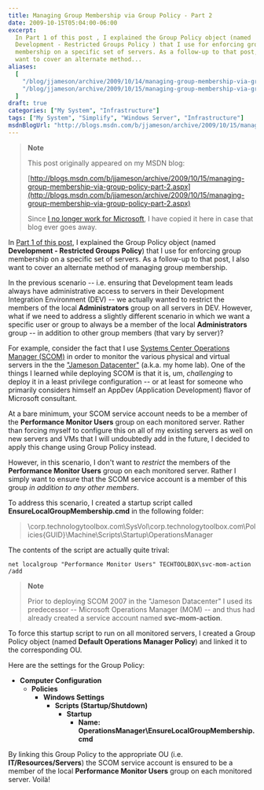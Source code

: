 ```yaml
---
title: Managing Group Membership via Group Policy - Part 2
date: 2009-10-15T05:04:00-06:00
excerpt:
  In Part 1 of this post , I explained the Group Policy object (named
  Development - Restricted Groups Policy ) that I use for enforcing group
  membership on a specific set of servers. As a follow-up to that post, I also
  want to cover an alternate method...
aliases:
  [
    "/blog/jjameson/archive/2009/10/14/managing-group-membership-via-group-policy-part-2.aspx",
    "/blog/jjameson/archive/2009/10/15/managing-group-membership-via-group-policy-part-2.aspx",
  ]
draft: true
categories: ["My System", "Infrastructure"]
tags: ["My System", "Simplify", "Windows Server", "Infrastructure"]
msdnBlogUrl: "http://blogs.msdn.com/b/jjameson/archive/2009/10/15/managing-group-membership-via-group-policy-part-2.aspx"
---
```


> **Note**
>
> This post originally appeared on my MSDN blog:
>
> [http://blogs.msdn.com/b/jjameson/archive/2009/10/15/managing-group-membership-via-group-policy-part-2.aspx](http://blogs.msdn.com/b/jjameson/archive/2009/10/15/managing-group-membership-via-group-policy-part-2.aspx)
>
> Since
> [I no longer work for Microsoft](/blog/jjameson/2011/09/02/last-day-with-microsoft),
> I have copied it here in case that blog ever goes away.

In
[Part 1 of this post](/blog/jjameson/2009/10/15/managing-group-membership-via-group-policy-part-1),
I explained the Group Policy object (named **Development - Restricted Groups
Policy**) that I use for enforcing group membership on a specific set of
servers. As a follow-up to that post, I also want to cover an alternate method
of managing group membership.

In the previous scenario -- i.e. ensuring that Development team leads always
have administrative access to servers in their Development Integration
Environment (DEV) -- we actually wanted to restrict the members of the local
**Administrators** group on all servers in DEV. However, what if we need to
address a slightly different scenario in which we want a specific user or group
to always be a member of the local **Administrators** group -- in addition to
other group members (that vary by server)?

For example, consider the fact that I use
[Systems Center Operations Manager (SCOM)](http://www.microsoft.com/systemcenter/operationsmanager/en/us/default.aspx)
in order to monitor the various physical and virtual servers in the the
["Jameson Datacenter"](/blog/jjameson/2009/09/14/the-jameson-datacenter) (a.k.a.
my home lab). One of the things I learned while deploying SCOM is that it is,
um, *challenging* to deploy it in a least privilege configuration -- or at least
for someone who primarily considers himself an AppDev (Application Development)
flavor of Microsoft consultant.

At a bare minimum, your SCOM service account needs to be a member of the
**Performance Monitor Users** group on each monitored server. Rather than
forcing myself to configure this on all of my existing servers as well on new
servers and VMs that I will undoubtedly add in the future, I decided to apply
this change using Group Policy instead.

However, in this scenario, I don't want to *restrict* the members of the
**Performance Monitor Users** group on each monitored server. Rather I simply
want to ensure that the SCOM service account is a member of this group *in
addition to any other members*.

To address this scenario, I created a startup script called
**EnsureLocalGroupMembership.cmd** in the following folder:

> \\corp.technologytoolbox.com\SysVol\corp.technologytoolbox.com\Policies\{GUID}\Machine\Scripts\Startup\OperationsManager

The contents of the script are actually quite trival:

```
net localgroup "Performance Monitor Users" TECHTOOLBOX\svc-mom-action /add
```

> **Note**
>
> Prior to deploying SCOM 2007 in the "Jameson Datacenter" I used its
> predecessor -- Microsoft Operations Manager (MOM) -- and thus had already
> created a service account named **svc-mom-action**.

To force this startup script to run on all monitored servers, I created a Group
Policy object (named **Default Operations Manager Policy**) and linked it to the
corresponding OU.

Here are the settings for the Group Policy:

- **Computer Configuration**
  - **Policies**
    - **Windows Settings**
      - **Scripts (Startup/Shutdown)**
        - **Startup**
          - **Name: OperationsManager\EnsureLocalGroupMembership.cmd**

By linking this Group Policy to the appropriate OU (i.e.
**IT/Resources/Servers**) the SCOM service account is ensured to be a member of
the local **Performance Monitor Users** group on each monitored server. Voilà!
